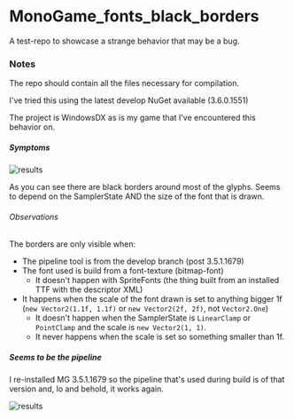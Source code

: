 # MonoGame_fonts_black_borders
A test-repo to showcase a strange behavior that may be a bug.



### Notes

The repo should contain all the files necessary for compilation.

I've tried this using the latest develop NuGet available (3.6.0.1551)

The project is WindowsDX as is my game that I've encountered this behavior on.



##### Symptoms

![results](https://github.com/UnterrainerInformatik/MonoGame_fonts_black_borders/blob/master/results/MG3.6.0_pipeline.png)

As you can see there are black borders around most of the glyphs.
Seems to depend on the SamplerState AND the size of the font that is drawn.

###### Observations

The borders are only visible when:

- The pipeline tool is from the develop branch (post 3.5.1.1679)
- The font used is build from a font-texture (bitmap-font)
  - It doesn't happen with SpriteFonts (the thing built from an installed TTF with the descriptor XML)
- It happens when the scale of the font drawn is set to anything bigger 1f (```new Vector2(1.1f, 1.1f)``` or ```new Vector2(2f, 2f)```, not ```Vector2.One```)
  - It doesn't happen when the SamplerState is ```LinearClamp``` or ```PointClamp``` and the scale is ```new Vector2(1, 1)```.
  - It never happens when the scale is set so something smaller than 1f.

##### Seems to be the pipeline

I re-installed MG 3.5.1.1679 so the pipeline that's used during build is of that version and, lo and behold, it works again.

![results](https://github.com/UnterrainerInformatik/MonoGame_fonts_black_borders/blob/master/results/MG3.5.1_pipeline.png)



